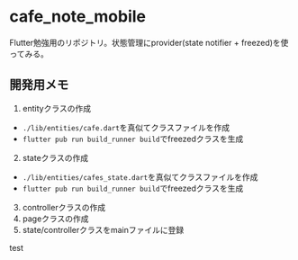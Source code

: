 # cafe_note_mobile
Flutter勉強用のリポジトリ。状態管理にprovider(state notifier + freezed)を使ってみる。

## 開発用メモ
1. entityクラスの作成
- `./lib/entities/cafe.dart`を真似てクラスファイルを作成
- `flutter pub run build_runner build`でfreezedクラスを生成

2. stateクラスの作成
- `./lib/entities/cafes_state.dart`を真似てクラスファイルを作成
- `flutter pub run build_runner build`でfreezedクラスを生成

3. controllerクラスの作成
4. pageクラスの作成
5. state/controllerクラスをmainファイルに登録

test
